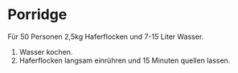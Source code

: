 # Porridge

Für 50 Personen 2,5kg Haferflocken und 7-15 Liter Wasser.

1. Wasser kochen.
2. Haferflocken langsam einrühren und 15 Minuten quellen lassen.

